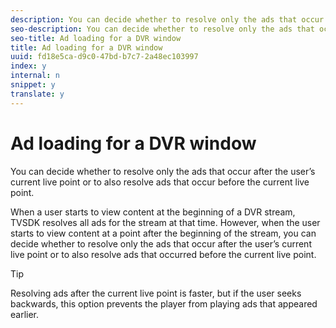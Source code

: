 ```yaml
---
description: You can decide whether to resolve only the ads that occur after the user’s current live point or to also resolve ads that occur before the current live point.
seo-description: You can decide whether to resolve only the ads that occur after the user’s current live point or to also resolve ads that occur before the current live point.
seo-title: Ad loading for a DVR window
title: Ad loading for a DVR window
uuid: fd18e5ca-d9c0-47bd-b7c7-2a48ec103997
index: y
internal: n
snippet: y
translate: y
---
```


# Ad loading for a DVR window

You can decide whether to resolve only the ads that occur after the user’s current live point or to also resolve ads that occur before the current live point.

When a user starts to view content at the beginning of a DVR stream, TVSDK resolves all ads for the stream at that time. However, when the user starts to view content at a point after the beginning of the stream, you can decide whether to resolve only the ads that occur after the user’s current live point or to also resolve ads that occurred before the current live point. 

>[!TIP]
>
>Resolving ads after the current live point is faster, but if the user seeks backwards, this option prevents the player from playing ads that appeared earlier.
